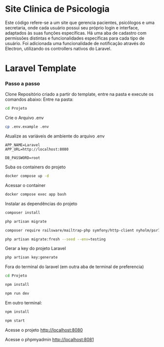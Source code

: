 # Site Clinica de Psicologia
Este código refere-se a um site que gerencia pacientes, psicólogos e uma secretaria, onde cada usuário possui seu próprio login e interface, adaptados às suas funções específicas. Há uma aba de cadastro com permissões distintas e funcionalidades específicas para cada tipo de usuário. Foi adicionada uma funcionalidade de notificação através do Electron, utilizando os controllers nativos do Laravel.

# Laravel Template

### Passo a passo
Clone Repositório criado a partir do template, entre na pasta e execute os comandos abaixo:
Entre na pasta:
```sh
cd Projeto
```

Crie o Arquivo .env
```sh
cp .env.example .env
```

Atualize as variáveis de ambiente do arquivo .env
```dosini
APP_NAME=Laravel
APP_URL=http://localhost:8080

DB_PASSWORD=root
```

Suba os containers do projeto
```sh
docker compose up -d
```
Acessar o container
```sh
docker compose exec app bash
```
Instalar as dependências do projeto
```sh
composer install
```

```sh
php artisan migrate
```

```sh
composer require railsware/mailtrap-php symfony/http-client nyholm/psr7
```

```sh
php artisan migrate:fresh --seed --env=testing
```

Gerar a key do projeto Laravel

```sh
php artisan key:generate
```
Fora do terminal do laravel (em outra aba de terminal de preferencia)
```sh
cd Projeto
```
```sh
npm install
```
```sh
npm run dev
```
Em outro terminal:
```sh
npm install
```
```sh
npm start
```

Acesse o projeto
[http://localhost:8080](http://localhost:8080)

Acesse o phpmyadmin
[http://localhost:8081](http://localhost:8081)

